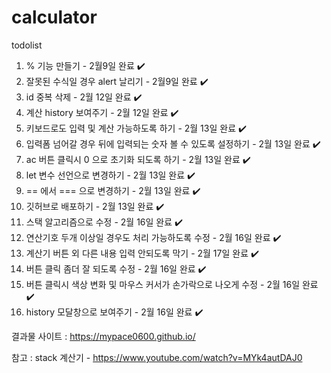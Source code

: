 # calculator

todolist
1. % 기능 만들기 - 2월9일 완료 ✔️
2. 잘못된 수식일 경우 alert 날리기 - 2월9일 완료 ✔️
3. id 중복 삭제 - 2월 12일 완료 ✔️
4. 계산 history 보여주기 - 2월 12일 완료 ✔️
5. 키보드로도 입력 및 계산 가능하도록 하기 - 2월 13일 완료 ✔️
6. 입력폼 넘어갈 경우 뒤에 입력되는 숫자 볼 수 있도록 설정하기 - 2월 13일 완료 ✔️
7. ac 버튼 클릭시 0 으로 초기화 되도록 하기 - 2월 13일 완료 ✔️
8. let 변수 선언으로 변경하기 - 2월 13일 완료 ✔️
9. == 에서 === 으로 변경하기 - 2월 13일 완료 ✔️
10. 깃허브로 배포하기 - 2월 13일 완료 ✔️
11. 스택 알고리즘으로 수정 - 2월 16일 완료 ✔️
12. 연산기호 두개 이상일 경우도 처리 가능하도록 수정 - 2월 16일 완료 ✔️
13. 계산기 버튼 외 다른 내용 입력 안되도록 막기 - 2월 17일 완료 ✔️
14. 버튼 클릭 좀더 잘 되도록 수정 - 2월 16일 완료 ✔️
15. 버튼 클릭시 색상 변화 및 마우스 커서가 손가락으로 나오게 수정 - 2월 16일 완료 ✔️
16. history 모달창으로 보여주기 - 2월 16일 완료 ✔️

결과물 사이트 : https://mypace0600.github.io/

참고 : stack 계산기 - https://www.youtube.com/watch?v=MYk4autDAJ0
